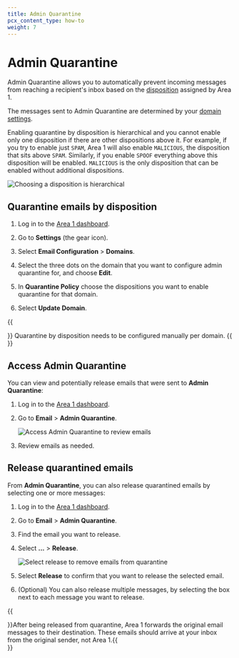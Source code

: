 ```yaml
---
title: Admin Quarantine
pcx_content_type: how-to
weight: 7
---
```


# Admin Quarantine

Admin Quarantine allows you to automatically prevent incoming messages from reaching a recipient's inbox based on the [disposition](/email-security/reference/dispositions-and-attributes/) assigned by Area 1.

The messages sent to Admin Quarantine are determined by your [domain settings](/email-security/email-configuration/domains-and-routing/domains/).

Enabling quarantine by disposition is hierarchical and you cannot enable only one disposition if there are other dispositions above it. For example, if you try to enable just `SPAM`, Area 1 will also enable `MALICIOUS`, the disposition that sits above `SPAM`. Similarly, if you enable `SPOOF` everything above this disposition will be enabled. `MALICIOUS` is the only disposition that can be enabled without additional dispositions.
    
![Choosing a disposition is hierarchical](/images/email-security/admin-quarantine/quarantine-by-disposition.png)

## Quarantine emails by disposition

1. Log in to the [Area 1 dashboard](https://horizon.area1security.com/).

2. Go to **Settings** (the gear icon).

3. Select **Email Configuration** > **Domains**.

4. Select the three dots on the domain that you want to configure admin quarantine for, and choose **Edit**.

5. In **Quarantine Policy** choose the dispositions you want to enable quarantine for that domain.


6. Select **Update Domain**.

{{<Aside type="note" header="Note">}}
Quarantine by disposition needs to be configured manually per domain.
{{</Aside>}}

## Access Admin Quarantine

You can view and potentially release emails that were sent to **Admin Quarantine**: 

1. Log in to the [Area 1 dashboard](https://horizon.area1security.com/).

2. Go to **Email** > **Admin Quarantine**.

    ![Access Admin Quarantine to review emails](/images/email-security/admin-quarantine/access-quarantine.png)

3. Review emails as needed.

## Release quarantined emails

From **Admin Quarantine**, you can also release quarantined emails by selecting one or more messages:

1. Log in to the [Area 1 dashboard](https://horizon.area1security.com/).

2. Go to **Email** > **Admin Quarantine**.

3. Find the email you want to release.

4. Select **...** > **Release**.

    ![Select release to remove emails from quarantine](/images/email-security/admin-quarantine/release-emails.png)

5. Select **Release** to confirm that you want to release the selected email.

6. (Optional) You can also release multiple messages, by selecting the box next to each message you want to release.

{{<Aside type="note">}}After being released from quarantine, Area 1 forwards the original email messages to their destination. These emails should arrive at your inbox from the original sender, not Area 1.{{</Aside>}}
